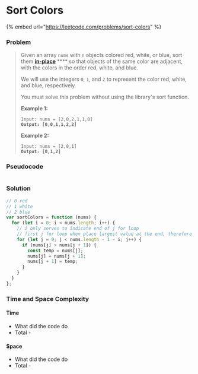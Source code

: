 # Sort Colors

{% embed url="https://leetcode.com/problems/sort-colors" %}

### Problem

> Given an array `nums` with `n` objects colored red, white, or blue, sort them [**in-place**](https://en.wikipedia.org/wiki/In-place\_algorithm) **** so that objects of the same color are adjacent, with the colors in the order red, white, and blue.
>
> We will use the integers `0`, `1`, and `2` to represent the color red, white, and blue, respectively.
>
> You must solve this problem without using the library's sort function.
>
> &#x20;
>
> **Example 1:**
>
> <pre><code>Input: nums = [2,0,2,1,1,0]
> <strong>Output: [0,0,1,1,2,2]</strong></code></pre>
>
> **Example 2:**
>
> <pre><code>Input: nums = [2,0,1]
> <strong>Output: [0,1,2]</strong></code></pre>

### Pseudocode

```
```

### Solution

```javascript
// 0 red
// 1 white
// 2 blue
var sortColors = function (nums) {
  for (let i = 0; i < nums.length; i++) {
    // i only serves to indicate end of j for loop
    // first j for loop when place largest value at the end, therefore i--
    for (let j = 0; j < nums.length - 1 - i; j++) {
      if (nums[j] > nums[j + 1]) {
        const temp = nums[j];
        nums[j] = nums[j + 1];
        nums[j + 1] = temp;
      }
    }
  }
};
```

### Time and Space Complexity

#### Time

* What did the code do
* Total -

#### Space

* What did the code do
* Total -
